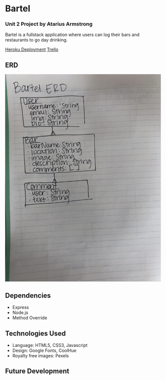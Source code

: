 Bartel
====
### Unit 2 Project by Atarius Armstrong

Bartel is a fullstack application where users can log their bars and restaurants to go day drinking.

[Heroku Deployment](https://frozen-shore-29155.herokuapp.com/)
[Trello](https://trello.com/invite/b/kVZGyFpn/e114a3744888011123c2be4e751238fe/bartel-unit-2-project)


ERD
---
![alt text](./BartelERD.jpeg "Bartel ERD")


Dependencies
---
* Express
* Node.js
* Method Override

Technologies Used
---
* Language: HTML5, CSS3, Javascript
* Design: Google Fonts, CoolHue
* Royalty free images: Pexels

Future Development
---
